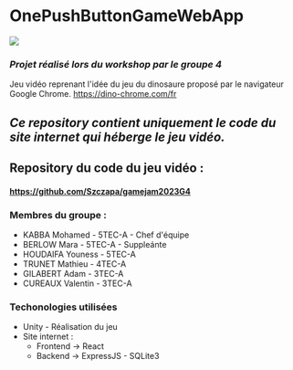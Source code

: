 # OnePushButtonGameWebApp
![](https://www.efficom.fr/images/Master_Logo_EFFICOM-1.png)

### _Projet réalisé lors du workshop par le groupe 4_
Jeu vidéo reprenant l'idée du jeu du dinosaure proposé par le navigateur Google Chrome.
https://dino-chrome.com/fr

## ___Ce repository contient uniquement le code du site internet qui héberge le jeu vidéo.___

## Repository du code du jeu vidéo : 
#### https://github.com/Szczapa/gamejam2023G4

### Membres du groupe :
- KABBA Mohamed - 5TEC-A - Chef d'équipe
- BERLOW Mara - 5TEC-A - Suppleánte
- HOUDAIFA Youness - 5TEC-A
- TRUNET Mathieu - 4TEC-A
- GILABERT Adam - 3TEC-A
- CUREAUX Valentin - 3TEC-A

### Techonologies utilisées
- Unity - Réalisation du jeu
- Site internet :
    - Frontend -> React
    - Backend -> ExpressJS - SQLite3
